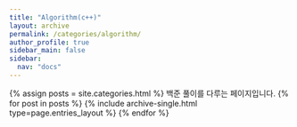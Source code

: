 ```yaml
---
title: "Algorithm(c++)"
layout: archive
permalink: /categories/algorithm/
author_profile: true
sidebar_main: false
sidebar:
  nav: "docs"
---
```


{% assign posts = site.categories.html %}
백준 풀이를 다루는 페이지입니다.
{% for post in posts %} {% include archive-single.html type=page.entries_layout %} {% endfor %}
